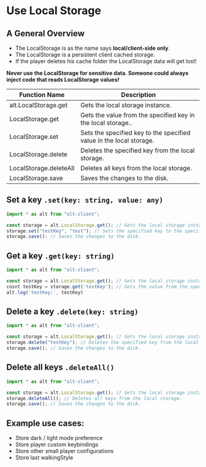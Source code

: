 # Use Local Storage

## A General Overview

- The LocalStorage is as the name says **local/client-side only**.
- The LocalStorage is a persistent client cached storage.
- If the player deletes his cache folder the LocalStorage data will get lost!

**Never use the LocalStorage for sensitive data. Someone could always inject code that reads LocalStorage values!**

| Function Name          | Description                                                         |
| ---------------------- | ------------------------------------------------------------------- |
| alt.LocalStorage.get   | Gets the local storage instance.                                    |
| LocalStorage.get       | Gets the value from the specified key in the local storage..        |
| LocalStorage.set       | Sets the specified key to the specified value in the local storage. |
| LocalStorage.delete    | Deletes the specified key from the local storage.                   |
| LocalStorage.deleteAll | Deletes all keys from the local storage.                            |
| LocalStorage.save      | Saves the changes to the disk.                                      |

## Set a key `.set(key: string, value: any)`

```js
import * as alt from "alt-client";

const storage = alt.LocalStorage.get(); // Gets the local storage instance.
storage.set("testKey", "test"); // Sets the specified key to the specified value in the local storage.
storage.save(); // Saves the changes to the disk.
```

## Get a key `.get(key: string)`

```js
import * as alt from "alt-client";

const storage = alt.LocalStorage.get(); // Gets the local storage instance.
cosnt testKey = storage.get('testKey'); // Gets the value from the specified key in the local storage.
alt.log('testKey:', testKey)
```

## Delete a key `.delete(key: string)`

```js
import * as alt from "alt-client";

const storage = alt.LocalStorage.get(); // Gets the local storage instance.
storage.delete("testKey"); // Deletes the specified key from the local storage.
storage.save(); // Saves the changes to the disk.
```

## Delete all keys `.deleteAll()`

```js
import * as alt from "alt-client";

const storage = alt.LocalStorage.get(); // Gets the local storage instance.
storage.deleteAll(); // Deletes all keys from the local storage.
storage.save(); // Saves the changes to the disk.
```

## Example use cases:

- Store dark / light mode preference
- Store player custom keybindings
- Store other small player configurations
- Store last walkingStyle

